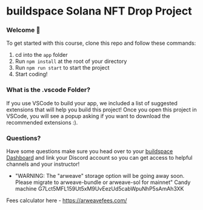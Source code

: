 # buildspace Solana NFT Drop Project
### Welcome 👋
To get started with this course, clone this repo and follow these commands:

1. cd into the `app` folder
2. Run `npm install` at the root of your directory
3. Run `npm run start` to start the project
4. Start coding!

### What is the .vscode Folder?
If you use VSCode to build your app, we included a list of suggested extensions that will help you build this project! Once you open this project in VSCode, you will see a popup asking if you want to download the recommended extensions :).

### Questions?
Have some questions make sure you head over to your [buildspace Dashboard](https://app.buildspace.so/projects/CO77556be5-25e9-49dd-a799-91a2fc29520e) and link your Discord account so you can get access to helpful channels and your instructor!

- "WARNING: The "arweave" storage option will be going away soon. Please migrate to arweave-bundle or arweave-sol for mainnet"
Candy machine G7Lct5MFL159Ut5xM9UvEezUd5cabWpuNhP5sAmAh3XK

Fees calculator here - https://arweavefees.com/